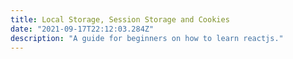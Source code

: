 ```yaml
---
title: Local Storage, Session Storage and Cookies
date: "2021-09-17T22:12:03.284Z"
description: "A guide for beginners on how to learn reactjs."
---
```

